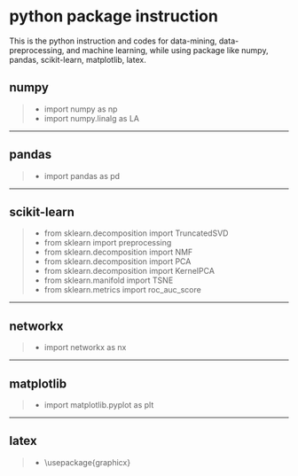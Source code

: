# python package instruction

This is the python instruction and codes for data-mining, data-preprocessing, and machine learning, while using package like numpy, pandas, scikit-learn, matplotlib, latex.

## numpy
> + import numpy as np
> + import numpy.linalg as LA
***
## pandas
> + import pandas as pd
***
## scikit-learn
> + from sklearn.decomposition import TruncatedSVD
> + from sklearn import preprocessing
> + from sklearn.decomposition import NMF
> + from sklearn.decomposition import PCA
> + from sklearn.decomposition import KernelPCA
> + from sklearn.manifold import TSNE
> + from sklearn.metrics import roc_auc_score

***
## networkx
> + import networkx as nx
***
## matplotlib
> + import matplotlib.pyplot as plt
***
## latex
> + \usepackage{graphicx}
